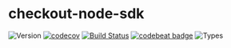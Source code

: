# checkout-node-sdk
![Version](https://img.shields.io/github/package-json/v/ioan-ghisoi-cko/checkout-node-sdk.svg)
[![codecov](https://codecov.io/gh/ioan-ghisoi-cko/checkout-node-sdk/branch/master/graph/badge.svg)](https://codecov.io/gh/ioan-ghisoi-cko/checkout-node-sdk)
[![Build Status](https://travis-ci.org/ioan-ghisoi-cko/checkout-node-sdk.svg?branch=master)](https://travis-ci.org/ioan-ghisoi-cko/checkout-node-sdk)
[![codebeat badge](https://codebeat.co/badges/890c561a-0c48-4997-8899-9775a16eae89)](https://codebeat.co/projects/github-com-ioan-ghisoi-cko-checkout-node-sdk-master)
![Types](https://img.shields.io/npm/types/typescript.svg)